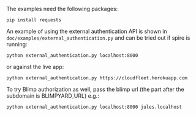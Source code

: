 The examples need the following packages:

    pip install requests

An example of using the external authentication API is shown in
`doc/examples/external_authentication.py` and can be tried out
if spire is running:

    python external_authentication.py localhost:8000

or against the live app:

    python external_authentication.py https://cloudfleet.herokuapp.com

To try Blimp authorization as well, pass the blimp url
(the part after the subdomain is BLIMPYARD_URL) e.g.:

    python external_authentication.py localhost:8000 jules.localhost
